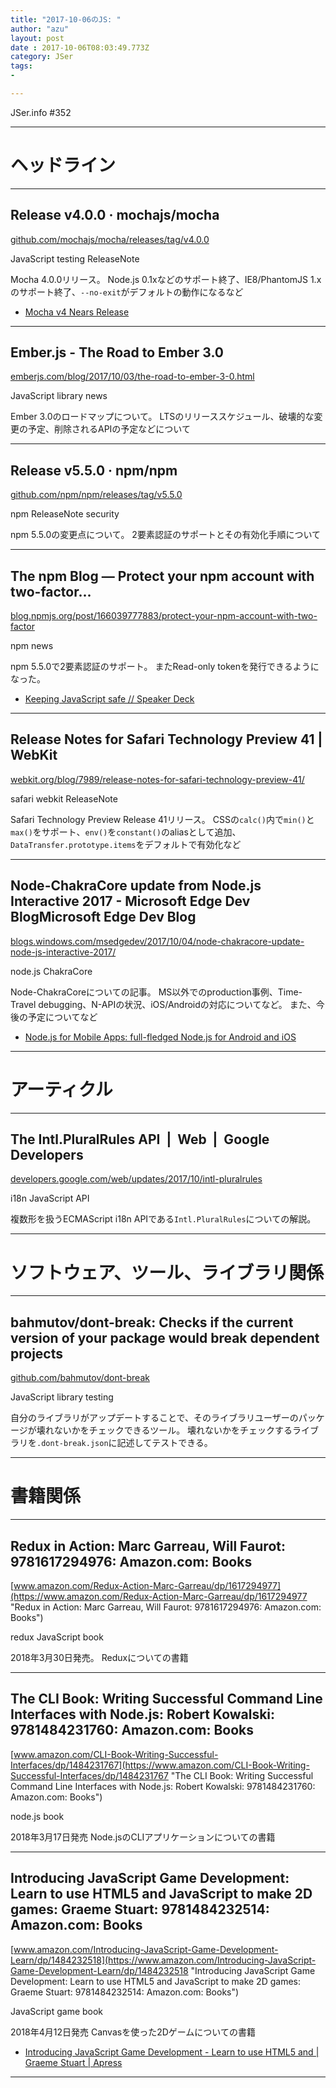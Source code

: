 ```yaml
---
title: "2017-10-06のJS: "
author: "azu"
layout: post
date : 2017-10-06T08:03:49.773Z
category: JSer
tags:
-

---
```


JSer.info #352

----

<h1 class="site-genre">ヘッドライン</h1>

----

## Release v4.0.0 · mochajs/mocha
[github.com/mochajs/mocha/releases/tag/v4.0.0](https://github.com/mochajs/mocha/releases/tag/v4.0.0 "Release v4.0.0 · mochajs/mocha")
<p class="jser-tags jser-tag-icon"><span class="jser-tag">JavaScript</span> <span class="jser-tag">testing</span> <span class="jser-tag">ReleaseNote</span></p>

Mocha 4.0.0リリース。
Node.js 0.1xなどのサポート終了、IE8/PhantomJS 1.xのサポート終了、`--no-exit`がデフォルトの動作になるなど

- [Mocha v4 Nears Release](https://boneskull.com/mocha-v4-nears-release/ "Mocha v4 Nears Release")

----

## Ember.js - The Road to Ember 3.0
[emberjs.com/blog/2017/10/03/the-road-to-ember-3-0.html](https://emberjs.com/blog/2017/10/03/the-road-to-ember-3-0.html "Ember.js - The Road to Ember 3.0")
<p class="jser-tags jser-tag-icon"><span class="jser-tag">JavaScript</span> <span class="jser-tag">library</span> <span class="jser-tag">news</span></p>

Ember 3.0のロードマップについて。
LTSのリリーススケジュール、破壊的な変更の予定、削除されるAPIの予定などについて


----

## Release v5.5.0 · npm/npm
[github.com/npm/npm/releases/tag/v5.5.0](https://github.com/npm/npm/releases/tag/v5.5.0 "Release v5.5.0 · npm/npm")
<p class="jser-tags jser-tag-icon"><span class="jser-tag">npm</span> <span class="jser-tag">ReleaseNote</span> <span class="jser-tag">security</span></p>

npm 5.5.0の変更点について。
2要素認証のサポートとその有効化手順について


----

## The npm Blog — Protect your npm account with two-factor...
[blog.npmjs.org/post/166039777883/protect-your-npm-account-with-two-factor](http://blog.npmjs.org/post/166039777883/protect-your-npm-account-with-two-factor "The npm Blog — Protect your npm account with two-factor...")
<p class="jser-tags jser-tag-icon"><span class="jser-tag">npm</span> <span class="jser-tag">news</span></p>

npm 5.5.0で2要素認証のサポート。
またRead-only tokenを発行できるようになった。

- [Keeping JavaScript safe // Speaker Deck](https://speakerdeck.com/ceejbot/keeping-javascript-safe "Keeping JavaScript safe // Speaker Deck")

----

## Release Notes for Safari Technology Preview 41 | WebKit
[webkit.org/blog/7989/release-notes-for-safari-technology-preview-41/](https://webkit.org/blog/7989/release-notes-for-safari-technology-preview-41/ "Release Notes for Safari Technology Preview 41 | WebKit")
<p class="jser-tags jser-tag-icon"><span class="jser-tag">safari</span> <span class="jser-tag">webkit</span> <span class="jser-tag">ReleaseNote</span></p>

Safari Technology Preview Release 41リリース。
CSSの`calc()`内で`min()`と`max()`をサポート、`env()`を`constant()`のaliasとして追加、`DataTransfer.prototype.items`をデフォルトで有効化など


----

## Node-ChakraCore update from Node.js Interactive 2017 - Microsoft Edge Dev BlogMicrosoft Edge Dev Blog
[blogs.windows.com/msedgedev/2017/10/04/node-chakracore-update-node-js-interactive-2017/](https://blogs.windows.com/msedgedev/2017/10/04/node-chakracore-update-node-js-interactive-2017/ "Node-ChakraCore update from Node.js Interactive 2017 - Microsoft Edge Dev BlogMicrosoft Edge Dev Blog")
<p class="jser-tags jser-tag-icon"><span class="jser-tag">node.js</span> <span class="jser-tag">ChakraCore</span></p>

Node-ChakraCoreについての記事。
MS以外でのproduction事例、Time-Travel debugging、N-APIの状況、iOS/Androidの対応についてなど。
また、今後の予定についてなど

- [Node.js for Mobile Apps: full-fledged Node.js for Android and iOS](http://www.janeasystems.com/blog/announcing-node-js-mobile-apps-true-node-js-runtime-android-ios/ "Node.js for Mobile Apps: full-fledged Node.js for Android and iOS")

----
<h1 class="site-genre">アーティクル</h1>

----

## The Intl.PluralRules API  |  Web  |  Google Developers
[developers.google.com/web/updates/2017/10/intl-pluralrules](https://developers.google.com/web/updates/2017/10/intl-pluralrules "The Intl.PluralRules API  |  Web  |  Google Developers")
<p class="jser-tags jser-tag-icon"><span class="jser-tag">i18n</span> <span class="jser-tag">JavaScript</span> <span class="jser-tag">API</span></p>

複数形を扱うECMAScript i18n APIである`Intl.PluralRules`についての解説。


----
<h1 class="site-genre">ソフトウェア、ツール、ライブラリ関係</h1>

----

## bahmutov/dont-break: Checks if the current version of your package would break dependent projects
[github.com/bahmutov/dont-break](https://github.com/bahmutov/dont-break "bahmutov/dont-break: Checks if the current version of your package would break dependent projects")
<p class="jser-tags jser-tag-icon"><span class="jser-tag">JavaScript</span> <span class="jser-tag">library</span> <span class="jser-tag">testing</span></p>

自分のライブラリがアップデートすることで、そのライブラリユーザーのパッケージが壊れないかをチェックできるツール。 壊れないかをチェックするライブラリを`.dont-break.json`に記述してテストできる。


----
<h1 class="site-genre">書籍関係</h1>

----

## Redux in Action: Marc Garreau, Will Faurot: 9781617294976: Amazon.com: Books
[www.amazon.com/Redux-Action-Marc-Garreau/dp/1617294977](https://www.amazon.com/Redux-Action-Marc-Garreau/dp/1617294977 "Redux in Action: Marc Garreau, Will Faurot: 9781617294976: Amazon.com: Books")
<p class="jser-tags jser-tag-icon"><span class="jser-tag">redux</span> <span class="jser-tag">JavaScript</span> <span class="jser-tag">book</span></p>

2018年3月30日発売。
Reduxについての書籍


----

## The CLI Book: Writing Successful Command Line Interfaces with Node.js: Robert Kowalski: 9781484231760: Amazon.com: Books
[www.amazon.com/CLI-Book-Writing-Successful-Interfaces/dp/1484231767](https://www.amazon.com/CLI-Book-Writing-Successful-Interfaces/dp/1484231767 "The CLI Book: Writing Successful Command Line Interfaces with Node.js: Robert Kowalski: 9781484231760: Amazon.com: Books")
<p class="jser-tags jser-tag-icon"><span class="jser-tag">node.js</span> <span class="jser-tag">book</span></p>

2018年3月17日発売
Node.jsのCLIアプリケーションについての書籍


----

## Introducing JavaScript Game Development: Learn to use HTML5 and JavaScript to make 2D games: Graeme Stuart: 9781484232514: Amazon.com: Books
[www.amazon.com/Introducing-JavaScript-Game-Development-Learn/dp/1484232518](https://www.amazon.com/Introducing-JavaScript-Game-Development-Learn/dp/1484232518 "Introducing JavaScript Game Development: Learn to use HTML5 and JavaScript to make 2D games: Graeme Stuart: 9781484232514: Amazon.com: Books")
<p class="jser-tags jser-tag-icon"><span class="jser-tag">JavaScript</span> <span class="jser-tag">game</span> <span class="jser-tag">book</span></p>

2018年4月12日発売
Canvasを使った2Dゲームについての書籍

- [Introducing JavaScript Game Development - Learn to use HTML5 and | Graeme Stuart | Apress](http://www.apress.com/us/book/9781484232514 "Introducing JavaScript Game Development - Learn to use HTML5 and | Graeme Stuart | Apress")

----
